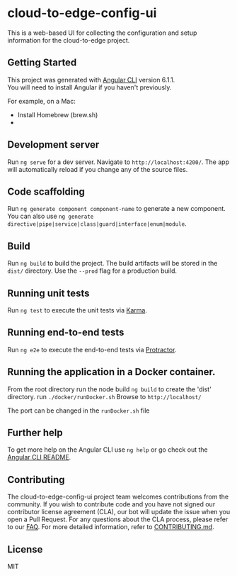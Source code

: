 # cloud-to-edge-config-ui

This is a web-based UI for collecting the configuration and setup information
for the cloud-to-edge project.

## Getting Started

This project was generated with
[Angular CLI](https://github.com/angular/angular-cli) version 6.1.1.  
You will need to install Angular if you haven't previously.

For example, on a Mac:
* Install Homebrew (brew.sh)
*
## Development server

Run `ng serve` for a dev server. Navigate to `http://localhost:4200/`. The app
will automatically reload if you change any of the source files.

## Code scaffolding

Run `ng generate component component-name` to generate a new component. You can
also use `ng generate directive|pipe|service|class|guard|interface|enum|module`.

## Build

Run `ng build` to build the project. The build artifacts will be stored in the
`dist/` directory. Use the `--prod` flag for a production build.

## Running unit tests

Run `ng test` to execute the unit tests via
[Karma](https://karma-runner.github.io).

## Running end-to-end tests

Run `ng e2e` to execute the end-to-end tests via
[Protractor](http://www.protractortest.org/).

## Running the application in a Docker container.

From the root directory
run the node build `ng build` to create the 'dist' directory.
run `./docker/runDocker.sh`
Browse to `http://localhost/`

The port can be changed in the `runDocker.sh` file
## Further help

To get more help on the Angular CLI use `ng help` or go check out the [Angular CLI README](https://github.com/angular/angular-cli/blob/master/README.md).

## Contributing

The cloud-to-edge-config-ui project team welcomes contributions from the
community. If you wish to contribute code and you have not
signed our contributor license agreement (CLA), our bot will update the issue
when you open a Pull Request. For any
questions about the CLA process, please refer to our
[FAQ](https://cla.vmware.com/faq). For more detailed information,
refer to [CONTRIBUTING.md](CONTRIBUTING.md).

## License

MIT
